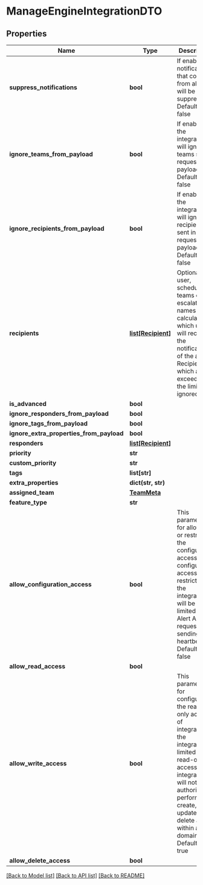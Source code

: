 # ManageEngineIntegrationDTO

## Properties
Name | Type | Description | Notes
------------ | ------------- | ------------- | -------------
**suppress_notifications** | **bool** | If enabled, notifications that come from alerts will be suppressed. Defaults to false | [optional] 
**ignore_teams_from_payload** | **bool** | If enabled, the integration will ignore teams sent in request payloads. Defaults to false | [optional] 
**ignore_recipients_from_payload** | **bool** | If enabled, the integration will ignore recipients sent in request payloads. Defaults to false | [optional] 
**recipients** | [**list[Recipient]**](Recipient.md) | Optional user, schedule, teams or escalation names to calculate which users will receive the notifications of the alert. Recipients which are exceeding the limit are ignored | [optional] 
**is_advanced** | **bool** |  | [optional] 
**ignore_responders_from_payload** | **bool** |  | [optional] 
**ignore_tags_from_payload** | **bool** |  | [optional] 
**ignore_extra_properties_from_payload** | **bool** |  | [optional] 
**responders** | [**list[Recipient]**](Recipient.md) |  | [optional] 
**priority** | **str** |  | [optional] 
**custom_priority** | **str** |  | [optional] 
**tags** | **list[str]** |  | [optional] 
**extra_properties** | **dict(str, str)** |  | [optional] 
**assigned_team** | [**TeamMeta**](TeamMeta.md) |  | [optional] 
**feature_type** | **str** |  | [optional] 
**allow_configuration_access** | **bool** | This parameter is for allowing or restricting the configuration access. If configuration access is restricted, the integration will be limited to Alert API requests and sending heartbeats. Defaults to false | [optional] 
**allow_read_access** | **bool** |  | [optional] 
**allow_write_access** | **bool** | This parameter is for configuring the read-only access of integration. If the integration is limited to read-only access, the integration will not be authorized to perform any create, update or delete action within any domain. Defaults to true | [optional] 
**allow_delete_access** | **bool** |  | [optional] 

[[Back to Model list]](../README.md#documentation-for-models) [[Back to API list]](../README.md#documentation-for-api-endpoints) [[Back to README]](../README.md)



